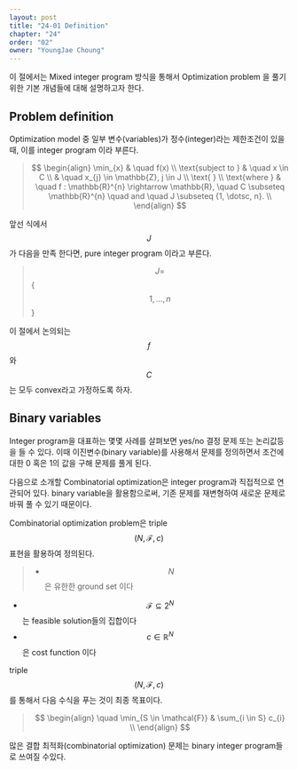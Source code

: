 ```yaml
---
layout: post
title: "24-01 Definition"
chapter: "24"
order: "02"
owner: "YoungJae Choung"
---
```


이 절에서는 Mixed integer program 방식을 통해서 Optimization problem 을 풀기 위한 기본 개념들에 대해 설명하고자 한다.

## Problem definition
Optimization model 중 일부 변수(variables)가 정수(integer)라는 제한조건이 있을 때, 이를 integer program 이라 부른다.
> $$
> \begin{align}
> \min_{x} & \quad f(x) \\
> \text{subject to } & \quad x \in C \\
> & \quad x_{j} \in \mathbb{Z}, j \in J \\
> \text{ } \\
> \text{where } & \quad f : \mathbb{R}^{n} \rightarrow \mathbb{R}, \quad C \subseteq \mathbb{R}^{n} \quad and \quad J \subseteq {1, \dotsc, n}. \\
> \end{align}
> $$


앞선 식에서 $$J$$가 다음을 만족 한다면, pure integer program 이라고 부른다.
> $$ J =$$ \{ $$1, \dotsc, n$$ \} 


이 절에서 논의되는 $$f$$ 와 $$C$$ 는 모두 convex라고 가정하도록 하자.


## Binary variables
Integer program을 대표하는 몇몇 사례를 살펴보면 yes/no 결정 문제 또는 논리값등을 들 수 있다.
이때 이진변수(binary variable)를 사용해서 문제를 정의하면서 조건에 대한 0 혹은 1의 값을 구해 문제를 풀게 된다. 

다음으로 소개할 Combinatorial optimization은 integer program과 직접적으로 연관되어 있다. binary variable을 활용함으로써, 기존 문제를 재변형하여 새로운 문제로 바꿔 풀 수 있기 때문이다.

Combinatorial optimization problem은 triple $$(N, \mathcal{F}, c)$$ 표현을 활용하여 정의된다.<br>
> * $$ \quad N$$ 은 유한한 ground set 이다<br>
* $$ \quad \mathcal{F} \subseteq 2^{N}$$ 는 feasible solution들의 집합이다<br>
* $$ \quad c \in \mathbb{R}^{N}$$ 은 cost function 이다<br>

triple $$(N, \mathcal{F}, c)$$ 를 통해서 다음 수식을 푸는 것이 최종 목표이다.

> $$
> \begin{align}
\quad \min_{S \in \mathcal{F}} & \sum_{i \in S} c_{i} \\
> \end{align}
> $$

많은 결합 최적화(combinatorial optimization) 문제는 binary integer program들로 쓰여질 수있다.
